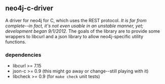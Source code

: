 ## neo4j-c-driver
A driver for neo4j for C, which uses the REST protocol. *It is far from complete--in fact, it's not even usable in an unstable manner, yet; development began 9/1/2012.* 
The goals of the library are to provide some wrappers to libcurl and a json library to allow neo4j-specific
utility functions.

### dependencies
* libcurl >= 7.15
* json-c >= 0.9 (this might go away or change--still playing with it)
* libcheck >= 0.9 (for `make check` unit tests)

